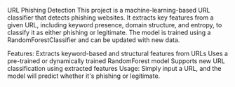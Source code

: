 URL Phishing Detection
This project is a machine-learning-based URL classifier that detects phishing websites. It extracts key features from a given URL, including keyword presence, domain structure, and entropy, to classify it as either phishing or legitimate. The model is trained using a RandomForestClassifier and can be updated with new data.

Features:
Extracts keyword-based and structural features from URLs
Uses a pre-trained or dynamically trained RandomForest model
Supports new URL classification using extracted features
Usage:
Simply input a URL, and the model will predict whether it's phishing or legitimate.

